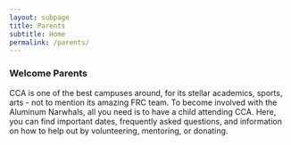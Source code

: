 ```yaml
---
layout: subpage
title: Parents
subtitle: Home
permalink: /parents/
---
```


### Welcome Parents

CCA is one of the best campuses around, for its stellar academics, sports, arts - not to mention its amazing FRC team. To become involved with the Aluminum Narwhals, all you need is to have a child attending CCA. Here, you can find important dates, frequently asked questions, and information on how to help out by volunteering, mentoring, or donating.

<br><br><br><br><br><br><br><br><br><br><br><br>
